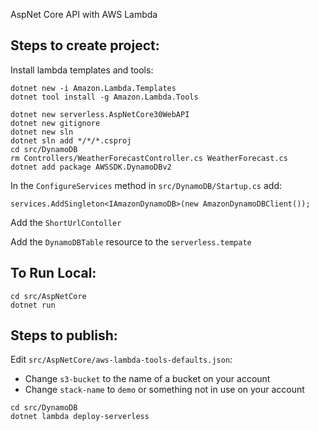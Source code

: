 AspNet Core API with AWS Lambda

## Steps to create project:
Install lambda templates and tools:
```
dotnet new -i Amazon.Lambda.Templates
dotnet tool install -g Amazon.Lambda.Tools
```

```
dotnet new serverless.AspNetCore30WebAPI
dotnet new gitignore
dotnet new sln
dotnet sln add */*/*.csproj
cd src/DynamoDB
rm Controllers/WeatherForecastController.cs WeatherForecast.cs
dotnet add package AWSSDK.DynamoDBv2
```

In the `ConfigureServices` method in `src/DynamoDB/Startup.cs` add:
```
services.AddSingleton<IAmazonDynamoDB>(new AmazonDynamoDBClient());
```

Add the `ShortUrlContoller`

Add the `DynamoDBTable` resource to the `serverless.tempate`

## To Run Local:
```
cd src/AspNetCore
dotnet run
```

## Steps to publish:
Edit `src/AspNetCore/aws-lambda-tools-defaults.json`:
- Change `s3-bucket` to the name of a bucket on your account
- Change `stack-name` to `demo` or something not in use on your account

```
cd src/DynamoDB
dotnet lambda deploy-serverless
```


